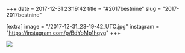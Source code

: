 +++
date = 2017-12-31 23:19:42
title = "#2017bestnine"
slug = "2017-2017bestnine"

[extra]
image = "/2017-12-31_23-19-42_UTC.jpg"
instagram = "https://instagram.com/p/BdYoMp1hqyg"
+++

<img src="/2017-12-31_23-19-42_UTC.jpg" />
